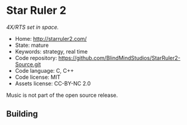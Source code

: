 # Star Ruler 2

_4X/RTS set in space._

- Home: http://starruler2.com/
- State: mature
- Keywords: strategy, real time
- Code repository: https://github.com/BlindMindStudios/StarRuler2-Source.git
- Code language: C, C++
- Code license: MIT
- Assets license: CC-BY-NC 2.0

Music is not part of the open source release.

## Building


